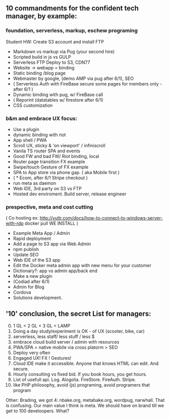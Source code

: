 
## 10 commandments for the confident tech manager, by example:

### foundation, serverless, markup, eschew programing
Student HW: Create S3 account and install FTP
- Markdown vs markup via Pug (your second hire)
- Scripted build in js vs GULP
- Serverless FTP Deploy to S3, CDN77
- Website -> webapp = binding
- Static binding /blog page
- Webmaster by google, (demo AMP via pug after 6/1), SEO
-  (  Serverless Auth with FireBase secure some pages for members only - after 6/1 )
- Dynamic binding with pug, w/ FireBase call
- ( Reporint (datatables w/ firestore  after 6/1)
- CSS customization

### b&m and embrace UX focus:
- Use a plugin
- dynamic binding with riot
- App shell / PWA
- Scroll UX, sticky & 'on viewport' / infiniscroll
- Vanila TS router SPA and events
- Good FW and bad FW/ Riot binding, local
- Router page transition FX example
- Swipe/touch Gesture of FX example
- SPA to App store via phone gap. ( aka Mobile first )
-  ( * Ecom, after 6/1 Stripe checkout )
- run meta as daemon
- Web IDE, 3rd party on S3 vs FTP
- Hosted dev enviroment. Build server, release engineer

### prespective, meta and cost cutting
(  Co hosting
 ex: http://vultr.com/docs/how-to-connect-to-windows-server-with-rdp
 docker pull
 WE INSTALL
)
- Example Meta App / Admin
- Rapid deployment
- Add a page to S3 app via Web Admin
- npm publish
- Update SEO
- Web IDE of the S3 app
- Edit the Docker meta admin app with new menu for your customer
- Dictionary?: app vs admin app/back end
- Make a new plugin
- (Codiad after 6/1)
- Admin for Blog
- Cordova
- Solutions development.


## '10' conclusion, the secret List for managers:

0. 1 GL < 2 GL < 3 GL < LAMP
1. Doing a day study/experiment is OK - of UX (scooter, bike, car)
2. serverless, less staff/ less stuff / less $
3. embrace cloud build server / admin with resources
4. PWA/SPA = native mobile via cross platorm > SEO
5. Deploy very often
6. Engaged UX! FX ! Gestures!
7. Cloud IDE make it accessible. Anyone that knows HTML can edit. And secure.
8. Hourly consulting vs fixed bid. If you book hours, you get hours.
9. List of usefull api. Log. Alogolia. FireStore. FireAuth. Stripe.
10. like PHP philosophy, avoid (js) programing, avoid programers that program

Other:
Brading, we got 4: nbake.org, metabake.org, wordpug, narwhall.
That is confusing.
Our main value I think is meta. We should have on brand till we get to 100 develoopers. What?
